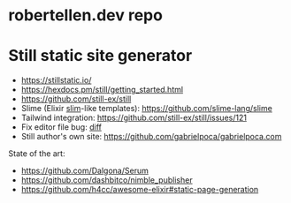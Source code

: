 # robertellen.dev repo

# Still static site generator

* https://stillstatic.io/
* https://hexdocs.pm/still/getting_started.html
* https://github.com/still-ex/still
* Slime (Elixir [slim](http://slim-lang.com/)-like templates): https://github.com/slime-lang/slime
* Tailwind integration: https://github.com/still-ex/still/issues/121
* Fix editor file bug: [diff](https://github.com/rellen/robertellen.dev/commit/cb0824a61bab83347eb758e519a835975b416a96#diff-fcb6e9bf2546587075d6850070c1b4d26f061f0c199e6ea3ac4d8fd76d9fa8f6)
* Still author's own site: https://github.com/gabrielpoca/gabrielpoca.com

State of the art:
* https://github.com/Dalgona/Serum
* https://github.com/dashbitco/nimble_publisher
* https://github.com/h4cc/awesome-elixir#static-page-generation
